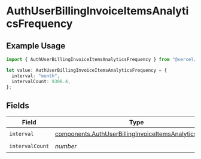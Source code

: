 # AuthUserBillingInvoiceItemsAnalyticsFrequency

## Example Usage

```typescript
import { AuthUserBillingInvoiceItemsAnalyticsFrequency } from "@vercel/sdk/models/components";

let value: AuthUserBillingInvoiceItemsAnalyticsFrequency = {
  interval: "month",
  intervalCount: 9308.4,
};
```

## Fields

| Field                                                                                                                              | Type                                                                                                                               | Required                                                                                                                           | Description                                                                                                                        |
| ---------------------------------------------------------------------------------------------------------------------------------- | ---------------------------------------------------------------------------------------------------------------------------------- | ---------------------------------------------------------------------------------------------------------------------------------- | ---------------------------------------------------------------------------------------------------------------------------------- |
| `interval`                                                                                                                         | [components.AuthUserBillingInvoiceItemsAnalyticsInterval](../../models/components/authuserbillinginvoiceitemsanalyticsinterval.md) | :heavy_check_mark:                                                                                                                 | N/A                                                                                                                                |
| `intervalCount`                                                                                                                    | *number*                                                                                                                           | :heavy_check_mark:                                                                                                                 | N/A                                                                                                                                |